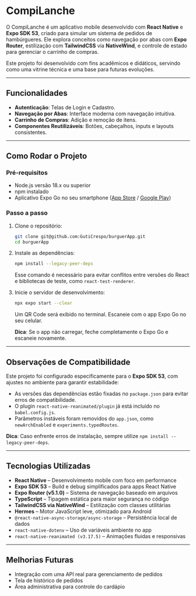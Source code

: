 # CompiLanche

O CompiLanche é um aplicativo mobile desenvolvido com **React Native** e **Expo SDK 53**, criado para simular um sistema de pedidos de hambúrgueres. Ele explora conceitos como navegação por abas com **Expo Router**, estilização com **TailwindCSS** via **NativeWind**, e controle de estado para gerenciar o carrinho de compras.

Este projeto foi desenvolvido com fins acadêmicos e didáticos, servindo como uma vitrine técnica e uma base para futuras evoluções.

---

## Funcionalidades

* **Autenticação**: Telas de Login e Cadastro.
* **Navegação por Abas**: Interface moderna com navegação intuitiva.
* **Carrinho de Compras**: Adição e remoção de itens.
* **Componentes Reutilizáveis**: Botões, cabeçalhos, inputs e layouts consistentes.

---

## Como Rodar o Projeto

### Pré-requisitos

* Node.js versão 18.x ou superior
* npm instalado
* Aplicativo Expo Go no seu smartphone ([App Store](https://apps.apple.com/us/app/expo-go/id1394474758) / [Google Play](https://play.google.com/store/apps/details?id=host.exp.exponent))

### Passo a passo

1.  Clone o repositório:
    ```bash
    git clone git@github.com:GutiCrespo/burguerApp.git
    cd burguerApp
    ```

2.  Instale as dependências:
    ```bash
    npm install --legacy-peer-deps
    ```
    Esse comando é necessário para evitar conflitos entre versões do React e bibliotecas de teste, como `react-test-renderer`.

3.  Inicie o servidor de desenvolvimento:
    ```bash
    npx expo start --clear
    ```
    Um QR Code será exibido no terminal. Escaneie com o app Expo Go no seu celular.

    **Dica**: Se o app não carregar, feche completamente o Expo Go e escaneie novamente.

---

## Observações de Compatibilidade

Este projeto foi configurado especificamente para o **Expo SDK 53**, com ajustes no ambiente para garantir estabilidade:

* As versões das dependências estão fixadas no `package.json` para evitar erros de compatibilidade.
* O plugin `react-native-reanimated/plugin` já está incluído no `babel.config.js`.
* Parâmetros instáveis foram removidos do `app.json`, como `newArchEnabled` e `experiments.typedRoutes`.

**Dica**: Caso enfrente erros de instalação, sempre utilize `npm install --legacy-peer-deps`.

---

## Tecnologias Utilizadas

* **React Native** – Desenvolvimento mobile com foco em performance
* **Expo SDK 53** – Build e debug simplificados para apps React Native
* **Expo Router (v5.1.0)** – Sistema de navegação baseado em arquivos
* **TypeScript** – Tipagem estática para maior segurança no código
* **TailwindCSS via NativeWind** – Estilização com classes utilitárias
* **Hermes** – Motor JavaScript leve, otimizado para Android
* `@react-native-async-storage/async-storage` – Persistência local de dados
* `react-native-dotenv` – Uso de variáveis ambiente no app
* `react-native-reanimated (v3.17.5)` – Animações fluidas e responsivas

---

## Melhorias Futuras

* Integração com uma API real para gerenciamento de pedidos
* Tela de histórico de pedidos
* Área administrativa para controle do cardápio